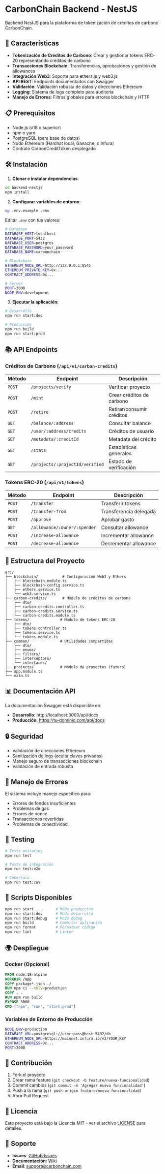 # CarbonChain Backend - NestJS

Backend NestJS para la plataforma de tokenización de créditos de carbono CarbonChain.

## 🚀 Características

- **Tokenización de Créditos de Carbono**: Crear y gestionar tokens ERC-20 representando créditos de carbono
- **Transacciones Blockchain**: Transferencias, aprobaciones y gestión de allowances
- **Integración Web3**: Soporte para ethers.js y web3.js
- **API REST**: Endpoints documentados con Swagger
- **Validación**: Validación robusta de datos y direcciones Ethereum
- **Logging**: Sistema de logs completo para auditoría
- **Manejo de Errores**: Filtros globales para errores blockchain y HTTP

## 📋 Prerequisitos

- Node.js (v18 o superior)
- npm o yarn
- PostgreSQL (para base de datos)
- Nodo Ethereum (Hardhat local, Ganache, o Infura)
- Contrato CarbonCreditToken desplegado

## 🛠 Instalación

1. **Clonar e instalar dependencias**:
```bash
cd backend-nestjs
npm install
```

2. **Configurar variables de entorno**:
```bash
cp .env.example .env
```

Editar `.env` con tus valores:
```bash
# Database
DATABASE_HOST=localhost
DATABASE_PORT=5432
DATABASE_USER=postgres
DATABASE_PASSWORD=your_password
DATABASE_NAME=carbonchain

# Blockchain
ETHEREUM_NODE_URL=http://127.0.0.1:8545
ETHEREUM_PRIVATE_KEY=0x...
CONTRACT_ADDRESS=0x...

# Server
PORT=3000
NODE_ENV=development
```

3. **Ejecutar la aplicación**:
```bash
# Desarrollo
npm run start:dev

# Producción
npm run build
npm run start:prod
```

## 📚 API Endpoints

### Créditos de Carbono (`/api/v1/carbon-credits`)

| Método | Endpoint | Descripción |
|--------|----------|-------------|
| `POST` | `/projects/verify` | Verificar proyecto |
| `POST` | `/mint` | Crear créditos de carbono |
| `POST` | `/retire` | Retirar/consumir créditos |
| `GET` | `/balance/:address` | Consultar balance |
| `GET` | `/user/:address/credits` | Créditos de usuario |
| `GET` | `/metadata/:creditId` | Metadata del crédito |
| `GET` | `/stats` | Estadísticas generales |
| `GET` | `/projects/:projectId/verified` | Estado de verificación |

### Tokens ERC-20 (`/api/v1/tokens`)

| Método | Endpoint | Descripción |
|--------|----------|-------------|
| `POST` | `/transfer` | Transferir tokens |
| `POST` | `/transfer-from` | Transferencia delegada |
| `POST` | `/approve` | Aprobar gasto |
| `GET` | `/allowance/:owner/:spender` | Consultar allowance |
| `POST` | `/increase-allowance` | Incrementar allowance |
| `POST` | `/decrease-allowance` | Decrementar allowance |

## 🔧 Estructura del Proyecto

```
src/
├── blockchain/           # Configuración Web3 y Ethers
│   ├── blockchain.module.ts
│   ├── blockchain-config.service.ts
│   ├── ethers.service.ts
│   └── web3.service.ts
├── carbon-credits/       # Módulo de créditos de carbono
│   ├── dto/
│   ├── carbon-credits.controller.ts
│   ├── carbon-credits.service.ts
│   └── carbon-credits.module.ts
├── tokens/              # Módulo de tokens ERC-20
│   ├── dto/
│   ├── tokens.controller.ts
│   ├── tokens.service.ts
│   └── tokens.module.ts
├── common/              # Utilidades compartidas
│   ├── dto/
│   ├── enums/
│   ├── filters/
│   ├── interceptors/
│   └── interfaces/
├── projects/            # Módulo de proyectos (futuro)
├── app.module.ts
└── main.ts
```

## 📊 Documentación API

La documentación Swagger está disponible en:
- **Desarrollo**: http://localhost:3000/api/docs
- **Producción**: https://tu-dominio.com/api/docs

## 🔒 Seguridad

- Validación de direcciones Ethereum
- Sanitización de logs (oculta claves privadas)
- Manejo seguro de transacciones blockchain
- Validación de entrada robusta

## 🐛 Manejo de Errores

El sistema incluye manejo específico para:
- Errores de fondos insuficientes
- Problemas de gas
- Errores de nonce
- Transacciones revertidas
- Problemas de conectividad

## 🚨 Testing

```bash
# Tests unitarios
npm run test

# Tests de integración
npm run test:e2e

# Cobertura
npm run test:cov
```

## 🔄 Scripts Disponibles

```bash
npm run start          # Modo producción
npm run start:dev      # Modo desarrollo
npm run start:debug    # Modo debug
npm run build          # Compilar aplicación
npm run format         # Formatear código
npm run lint           # Linter
```

## 🌍 Despliegue

### Docker (Opcional)

```dockerfile
FROM node:18-alpine
WORKDIR /app
COPY package*.json ./
RUN npm ci --only=production
COPY . .
RUN npm run build
EXPOSE 3000
CMD ["npm", "run", "start:prod"]
```

### Variables de Entorno de Producción

```bash
NODE_ENV=production
DATABASE_URL=postgresql://user:pass@host:5432/db
ETHEREUM_NODE_URL=https://mainnet.infura.io/v3/YOUR_KEY
CONTRACT_ADDRESS=0x...
PORT=3000
```

## 🤝 Contribución

1. Fork el proyecto
2. Crear rama feature (`git checkout -b feature/nueva-funcionalidad`)
3. Commit cambios (`git commit -m 'Agregar nueva funcionalidad'`)
4. Push a la rama (`git push origin feature/nueva-funcionalidad`)
5. Abrir Pull Request

## 📝 Licencia

Este proyecto está bajo la Licencia MIT - ver el archivo [LICENSE](LICENSE) para detalles.

## 🛟 Soporte

- **Issues**: [GitHub Issues](https://github.com/tu-usuario/carbonchain/issues)
- **Documentación**: [Wiki](https://github.com/tu-usuario/carbonchain/wiki)
- **Email**: support@carbonchain.com